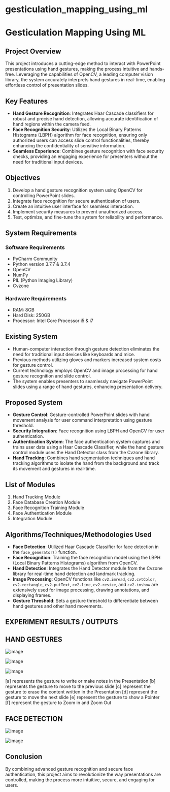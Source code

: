 # gesticulation_mapping_using_ml
# Gesticulation Mapping Using ML

## Project Overview

This project introduces a cutting-edge method to interact with PowerPoint presentations using hand gestures, making the process intuitive and hands-free. Leveraging the capabilities of OpenCV, a leading computer vision library, the system accurately interprets hand gestures in real-time, enabling effortless control of presentation slides.

## Key Features

- **Hand Gesture Recognition**: Integrates Haar Cascade classifiers for robust and precise hand detection, allowing accurate identification of hand regions within the camera feed.
- **Face Recognition Security**: Utilizes the Local Binary Patterns Histograms (LBPH) algorithm for face recognition, ensuring only authorized users can access slide control functionalities, thereby enhancing the confidentiality of sensitive information.
- **Seamless Experience**: Combines gesture recognition with face security checks, providing an engaging experience for presenters without the need for traditional input devices.

## Objectives

1. Develop a hand gesture recognition system using OpenCV for controlling PowerPoint slides.
2. Integrate face recognition for secure authentication of users.
3. Create an intuitive user interface for seamless interaction.
4. Implement security measures to prevent unauthorized access.
5. Test, optimize, and fine-tune the system for reliability and performance.

## System Requirements

### Software Requirements

- PyCharm Community
- Python version 3.7.7 & 3.7.4
- OpenCV
- NumPy
- PIL (Python Imaging Library)
- Cvzone

### Hardware Requirements

- RAM: 8GB
- Hard Disk: 250GB
- Processor: Intel Core Processor i5 & i7

## Existing System

- Human-computer interaction through gesture detection eliminates the need for traditional input devices like keyboards and mice.
- Previous methods utilizing gloves and markers increased system costs for gesture control.
- Current technology employs OpenCV and image processing for hand gesture recognition and slide control.
- The system enables presenters to seamlessly navigate PowerPoint slides using a range of hand gestures, enhancing presentation delivery.

## Proposed System

- **Gesture Control**: Gesture-controlled PowerPoint slides with hand movement analysis for user command interpretation using gesture threshold.
- **Security Integration**: Face recognition using LBPH and OpenCV for user authentication.
- **Authentication System**: The face authentication system captures and trains user data using a Haar Cascade Classifier, while the hand gesture control module uses the Hand Detector class from the Cvzone library.
- **Hand Tracking**: Combines hand segmentation techniques and hand tracking algorithms to isolate the hand from the background and track its movement and gestures in real-time.

## List of Modules

1. Hand Tracking Module
2. Face Database Creation Module
3. Face Recognition Training Module
4. Face Authentication Module
5. Integration Module

## Algorithms/Techniques/Methodologies Used

- **Face Detection**: Utilized Haar Cascade Classifier for face detection in the `face_generator()` function.
- **Face Recognition**: Training the face recognition model using the LBPH (Local Binary Patterns Histograms) algorithm from OpenCV.
- **Hand Detection**: Integrates the Hand Detector module from the Cvzone library for real-time hand detection and landmark tracking.
- **Image Processing**: OpenCV functions like `cv2.imread`, `cv2.cvtColor`, `cv2.rectangle`, `cv2.putText`, `cv2.line`, `cv2.resize`, and `cv2.imshow` are extensively used for image processing, drawing annotations, and displaying frames.
- **Gesture Threshold**: Sets a gesture threshold to differentiate between hand gestures and other hand movements.
## EXPERIMENT RESULTS / OUTPUTS
## HAND GESTURES
![image](https://github.com/user-attachments/assets/10eda197-cfd9-43b8-90e1-486076f650e1)

![image](https://github.com/user-attachments/assets/2d719713-8ac4-466c-b3f1-6dea65317f46)

![image](https://github.com/user-attachments/assets/e1b648ba-231c-44fa-a3d9-b23b63846897)

[a] represents the gesture to write or make notes in the Presentation
[b] represents the gesture to move to the previous slide
[c] represent the gesture to erase the content written in the Presentation
[d] represent the gesture to move the next slide
[e] represent the gesture to show a Pointer
[f] represent the gesture to Zoom in and Zoom Out
 ## FACE DETECTION
 ![image](https://github.com/user-attachments/assets/ca9ffdc2-4579-4d91-a089-b6653bf12262)

![image](https://github.com/user-attachments/assets/916a94d6-6c2f-4576-9550-eef7d056b229)

## Conclusion

By combining advanced gesture recognition and secure face authentication, this project aims to revolutionize the way presentations are controlled, making the process more intuitive, secure, and engaging for users.
